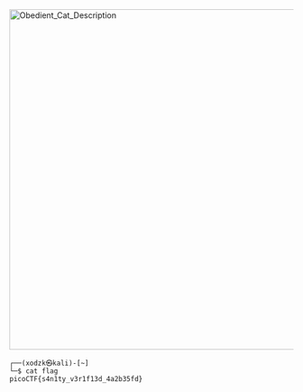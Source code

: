 
<img width="603" alt="Obedient_Cat_Description" src="https://github.com/sahinyurek/picoCTF-writeups/assets/62119201/b28580f6-e6a3-4eba-8a93-6b7fb448a1c8">


```shell
┌──(xodzk㉿kali)-[~]
└─$ cat flag    
picoCTF{s4n1ty_v3r1f13d_4a2b35fd}
```
